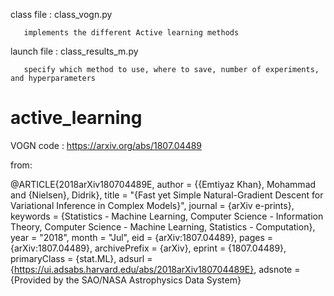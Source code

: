 class file : class_vogn.py

       implements the different Active learning methods

launch file : class_results_m.py

       specify which method to use, where to save, number of experiments, and hyperparameters

# active_learning

VOGN code : https://arxiv.org/abs/1807.04489

from:

@ARTICLE{2018arXiv180704489E,
       author = {{Emtiyaz Khan}, Mohammad and {Nielsen}, Didrik},
        title = "{Fast yet Simple Natural-Gradient Descent for Variational Inference in Complex Models}",
      journal = {arXiv e-prints},
     keywords = {Statistics - Machine Learning, Computer Science - Information Theory, Computer Science - Machine Learning, Statistics - Computation},
         year = "2018",
        month = "Jul",
          eid = {arXiv:1807.04489},
        pages = {arXiv:1807.04489},
archivePrefix = {arXiv},
       eprint = {1807.04489},
 primaryClass = {stat.ML},
       adsurl = {https://ui.adsabs.harvard.edu/abs/2018arXiv180704489E},
      adsnote = {Provided by the SAO/NASA Astrophysics Data System}
